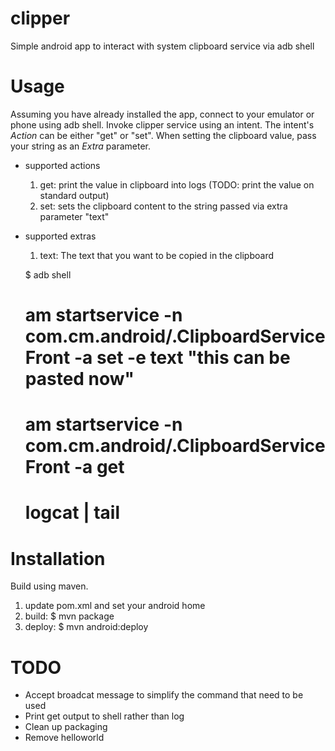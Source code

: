 # clipper
Simple android app to interact with system clipboard service via adb shell

# Usage
Assuming you have already installed the app, connect to your emulator or phone using adb shell.
Invoke clipper service using an intent. The intent's *Action* can be either "get" or "set". When setting the clipboard value, pass your string as an *Extra* parameter.

* supported actions
  1. get: print the value in clipboard into logs (TODO: print the value on standard output)
  2. set: sets the clipboard content to the string passed via extra parameter "text"
* supported extras
  1. text: The text that you want to be copied in the clipboard


  $ adb shell
  # am startservice -n com.cm.android/.ClipboardServiceFront -a set -e text "this can be pasted now"
  # am startservice -n com.cm.android/.ClipboardServiceFront -a get
  # logcat | tail 

# Installation
Build using maven.
1. update pom.xml and set your android home
2. build: 
  $ mvn package 
2. deploy:
  $ mvn android:deploy 

# TODO
* Accept broadcat message to simplify the command that need to be used
* Print get output to shell rather than log 
* Clean up packaging
* Remove helloworld
